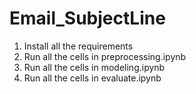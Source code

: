 # Email_SubjectLine

1. Install all the requirements
2. Run all the cells in preprocessing.ipynb
3. Run all the cells in modeling.ipynb
4. Run all the cells in evaluate.ipynb
